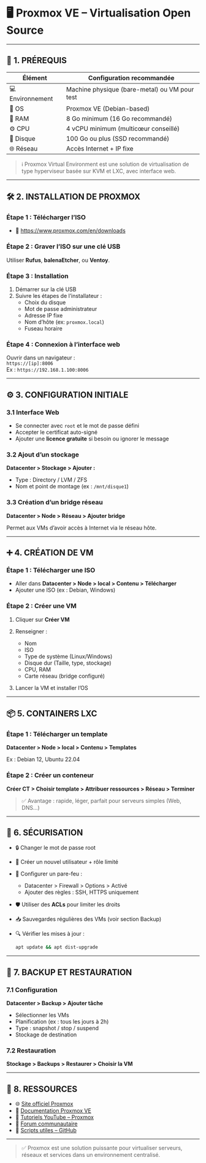 # 🖥️ Proxmox VE – Virtualisation Open Source

---

## 🔧 1. PRÉREQUIS

| Élément        | Configuration recommandée       |
|----------------|----------------------------------|
| 💻 Environnement | Machine physique (bare-metal) ou VM pour test |
| 🧱 OS           | Proxmox VE (Debian-based)       |
| 🧠 RAM          | 8 Go minimum (16 Go recommandé) |
| ⚙️ CPU          | 4 vCPU minimum (multicœur conseillé) |
| 💾 Disque       | 100 Go ou plus (SSD recommandé) |
| 🌐 Réseau       | Accès Internet + IP fixe        |

> ℹ️ Proxmox Virtual Environment est une solution de virtualisation de type hyperviseur basée sur KVM et LXC, avec interface web.

---

## 🛠️ 2. INSTALLATION DE PROXMOX

### Étape 1 : Télécharger l’ISO

- 🔗 https://www.proxmox.com/en/downloads

### Étape 2 : Graver l’ISO sur une clé USB

Utiliser **Rufus**, **balenaEtcher**, ou **Ventoy**.

### Étape 3 : Installation

1. Démarrer sur la clé USB
2. Suivre les étapes de l’installateur :
   - Choix du disque
   - Mot de passe administrateur
   - Adresse IP fixe
   - Nom d’hôte (ex: `proxmox.local`)
   - Fuseau horaire

### Étape 4 : Connexion à l’interface web

Ouvrir dans un navigateur :  
`https://[ip]:8006`  
Ex : `https://192.168.1.100:8006`

---

## ⚙️ 3. CONFIGURATION INITIALE

### 3.1 Interface Web

- Se connecter avec `root` et le mot de passe défini
- Accepter le certificat auto-signé
- Ajouter une **licence gratuite** si besoin ou ignorer le message

### 3.2 Ajout d’un stockage

**Datacenter > Stockage > Ajouter :**
- Type : Directory / LVM / ZFS
- Nom et point de montage (ex : `/mnt/disque1`)

### 3.3 Création d’un bridge réseau

**Datacenter > Node > Réseau > Ajouter bridge**

Permet aux VMs d’avoir accès à Internet via le réseau hôte.

---

## ➕ 4. CRÉATION DE VM

### Étape 1 : Télécharger une ISO

- Aller dans **Datacenter > Node > local > Contenu > Télécharger**
- Ajouter une ISO (ex : Debian, Windows)

### Étape 2 : Créer une VM

1. Cliquer sur **Créer VM**
2. Renseigner :
   - Nom
   - ISO
   - Type de système (Linux/Windows)
   - Disque dur (Taille, type, stockage)
   - CPU, RAM
   - Carte réseau (bridge configuré)

3. Lancer la VM et installer l’OS

---

## 📦 5. CONTAINERS LXC

### Étape 1 : Télécharger un template

**Datacenter > Node > local > Contenu > Templates**

Ex : Debian 12, Ubuntu 22.04

### Étape 2 : Créer un conteneur

**Créer CT > Choisir template > Attribuer ressources > Réseau > Terminer**

> ✅ Avantage : rapide, léger, parfait pour serveurs simples (Web, DNS...)

---

## 🔐 6. SÉCURISATION

- 🔒 Changer le mot de passe root
- 👥 Créer un nouvel utilisateur + rôle limité
- 📜 Configurer un pare-feu :
  - Datacenter > Firewall > Options > Activé
  - Ajouter des règles : SSH, HTTPS uniquement

- 🛡️ Utiliser des **ACLs** pour limiter les droits
- 📥 Sauvegardes régulières des VMs (voir section Backup)
- 🔍 Vérifier les mises à jour :
  ```bash
  apt update && apt dist-upgrade
  ```

---

## 💾 7. BACKUP ET RESTAURATION

### 7.1 Configuration

**Datacenter > Backup > Ajouter tâche**

- Sélectionner les VMs
- Planification (ex : tous les jours à 2h)
- Type : snapshot / stop / suspend
- Stockage de destination

### 7.2 Restauration

**Stockage > Backups > Restaurer > Choisir la VM**

---

## 📎 8. RESSOURCES

- 🌐 [Site officiel Proxmox](https://www.proxmox.com/)
- 📘 [Documentation Proxmox VE](https://pve.proxmox.com/wiki/Main_Page)
- 🎥 [Tutoriels YouTube – Proxmox](https://www.youtube.com/results?search_query=proxmox+tutoriel)
- 💬 [Forum communautaire](https://forum.proxmox.com/)
- 🔧 [Scripts utiles – GitHub](https://github.com/freddan88/proxmox-scripts)

---

> ✅ Proxmox est une solution puissante pour virtualiser serveurs, réseaux et services dans un environnement centralisé.